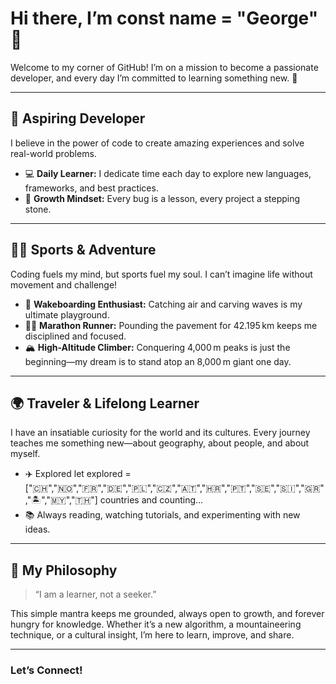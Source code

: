 # Hi there, I’m const name = "George" 👋

Welcome to my corner of GitHub! I’m on a mission to become a passionate developer, and every day I’m committed to learning something new. 🌱

---

## 🚀 Aspiring Developer

I believe in the power of code to create amazing experiences and solve real-world problems.  
- 💻 **Daily Learner:** I dedicate time each day to explore new languages, frameworks, and best practices.  
- 🎯 **Growth Mindset:** Every bug is a lesson, every project a stepping stone.  

---

## 🏄‍♂️ Sports & Adventure

Coding fuels my mind, but sports fuel my soul. I can’t imagine life without movement and challenge!  
- 🌊 **Wakeboarding Enthusiast:** Catching air and carving waves is my ultimate playground.  
- 🏃‍♂️ **Marathon Runner:** Pounding the pavement for 42.195 km keeps me disciplined and focused.  
- 🏔️ **High-Altitude Climber:** Conquering 4,000 m peaks is just the beginning—my dream is to stand atop an 8,000 m giant one day.  

---

## 🌍 Traveler & Lifelong Learner

I have an insatiable curiosity for the world and its cultures. Every journey teaches me something new—about geography, about people, and about myself.  
- ✈️ Explored let explored = ["🇨🇭","🇳🇴","🇫🇷","🇩🇪","🇵🇱","🇨🇿","🇦🇹","🇭🇷","🇵🇹","🇸🇪","🇸🇮","🇬🇷","🏝️","🇲🇾","🇹🇭"] countries and counting…  
- 📚 Always reading, watching tutorials, and experimenting with new ideas.  

---

## 🧠 My Philosophy

> “I am a learner, not a seeker.”  

This simple mantra keeps me grounded, always open to growth, and forever hungry for knowledge. Whether it’s a new algorithm, a mountaineering technique, or a cultural insight, I’m here to learn, improve, and share.

---

### Let’s Connect!

 

